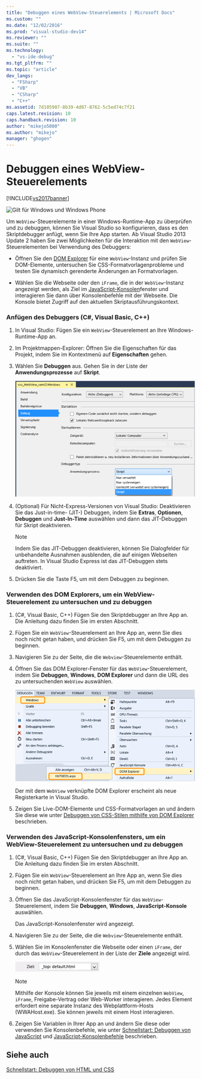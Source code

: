 ```yaml
---
title: "Debuggen eines WebView-Steuerelements | Microsoft Docs"
ms.custom: ""
ms.date: "12/02/2016"
ms.prod: "visual-studio-dev14"
ms.reviewer: ""
ms.suite: ""
ms.technology: 
  - "vs-ide-debug"
ms.tgt_pltfrm: ""
ms.topic: "article"
dev_langs: 
  - "FSharp"
  - "VB"
  - "CSharp"
  - "C++"
ms.assetid: 7d105907-8b39-4d07-8762-5c5ed74c7f21
caps.latest.revision: 10
caps.handback.revision: 10
author: "mikejo5000"
ms.author: "mikejo"
manager: "ghogen"
---
```

# Debuggen eines WebView-Steuerelements
[!INCLUDE[vs2017banner](../code-quality/includes/vs2017banner.md)]

![Gilt für Windows und Windows Phone](../debugger/media/windows_and_phone_content.png "windows\_and\_phone\_content")  
  
 Um `WebView`\-Steuerelemente in einer Windows\-Runtime\-App zu überprüfen und zu debuggen, können Sie Visual Studio so konfigurieren, dass es den Skriptdebugger anfügt, wenn Sie Ihre App starten.  Ab Visual Studio 2013 Update 2 haben Sie zwei Möglichkeiten für die Interaktion mit den `WebView`\-Steuerelementen bei Verwendung des Debuggers:  
  
-   Öffnen Sie den [DOM Explorer](../debugger/quickstart-debug-html-and-css.md) für eine `WebView`\-Instanz und prüfen Sie DOM\-Elemente, untersuchen Sie CSS\-Formatvorlagenprobleme und testen Sie dynamisch gerenderte Änderungen an Formatvorlagen.  
  
-   Wählen Sie die Webseite oder den `iFrame`, die in der `WebView`\-Instanz angezeigt werden, als Ziel im [JavaScript\-Konsolen](../debugger/javascript-console-commands.md)fenster und interagieren Sie dann über Konsolenbefehle mit der Webseite.  Die Konsole bietet Zugriff auf den aktuellen Skriptausführungskontext.  
  
### Anfügen des Debuggers \(C\#, Visual Basic, C\+\+\)  
  
1.  In Visual Studio: Fügen Sie ein `WebView`\-Steuerelement an Ihre Windows\-Runtime\-App an.  
  
2.  Im Projektmappen\-Explorer: Öffnen Sie die Eigenschaften für das Projekt, indem Sie im Kontextmenü auf **Eigenschaften** gehen.  
  
3.  Wählen Sie **Debuggen** aus.  Gehen Sie in der Liste der **Anwendungsprozesse** auf **Skript**.  
  
     ![Skript&#45;Debugger auswählen](../debugger/media/js_dom_webview_script_debugger.png "JS\_DOM\_WebView\_Script\_Debugger")  
  
4.  \(Optional\) Für Nicht\-Express\-Versionen von Visual Studio: Deaktivieren Sie das Just\-in\-time\- \(JIT\-\) Debuggen, indem Sie **Extras**, **Optionen**, **Debuggen** und **Just\-In\-Time** auswählen und dann das JIT\-Debuggen für Skript deaktivieren.  
  
    > [!NOTE]
    >  Indem Sie das JIT\-Debuggen deaktivieren, können Sie Dialogfelder für unbehandelte Ausnahmen ausblenden, die auf einigen Webseiten auftreten.  In Visual Studio Express ist das JIT\-Debuggen stets deaktiviert.  
  
5.  Drücken Sie die Taste F5, um mit dem Debuggen zu beginnen.  
  
### Verwenden des DOM Explorers, um ein WebView\-Steuerelement zu untersuchen und zu debuggen  
  
1.  \(C\#, Visual Basic, C\+\+\) Fügen Sie den Skriptdebugger an Ihre App an.  Die Anleitung dazu finden Sie im ersten Abschnitt.  
  
2.  Fügen Sie ein `WebView`\-Steuerelement an Ihre App an, wenn Sie dies noch nicht getan haben, und drücken Sie F5, um mit dem Debuggen zu beginnen.  
  
3.  Navigieren Sie zu der Seite, die die `Webview`\-Steuerelemente enthält.  
  
4.  Öffnen Sie das DOM Explorer\-Fenster für das `WebView`\-Steuerelement, indem Sie **Debuggen**, **Windows**, **DOM Explorer** und dann die URL des zu untersuchenden `WebView` auswählen.  
  
     ![DOM Explorer öffnen](../debugger/media/js_dom_webview.png "JS\_DOM\_WebView")  
  
     Der mit dem `WebView` verknüpfte DOM Explorer erscheint als neue Registerkarte in Visual Studio.  
  
5.  Zeigen Sie Live\-DOM\-Elemente und CSS\-Formatvorlagen an und ändern Sie diese wie unter [Debuggen von CSS\-Stilen mithilfe von DOM Explorer](../debugger/debug-css-styles-using-dom-explorer.md) beschrieben.  
  
### Verwenden des JavaScript\-Konsolenfensters, um ein WebView\-Steuerelement zu untersuchen und zu debuggen  
  
1.  \(C\#, Visual Basic, C\+\+\) Fügen Sie den Skriptdebugger an Ihre App an.  Die Anleitung dazu finden Sie im ersten Abschnitt.  
  
2.  Fügen Sie ein `WebView`\-Steuerelement an Ihre App an, wenn Sie dies noch nicht getan haben, und drücken Sie F5, um mit dem Debuggen zu beginnen.  
  
3.  Öffnen Sie das JavaScript\-Konsolenfenster für das `WebView`\-Steuerelement, indem Sie **Debuggen**, **Windows**, **JavaScript\-Konsole** auswählen.  
  
     Das JavaScript\-Konsolenfenster wird angezeigt.  
  
4.  Navigieren Sie zu der Seite, die die `Webview`\-Steuerelemente enthält.  
  
5.  Wählen Sie im Konsolenfenster die Webseite oder einen `iFrame`, der durch das `WebView`\-Steuerelement in der Liste der **Ziele** angezeigt wird.  
  
     ![Auswahl in der JavaScript&#45;Konsolenfenster als Ziel auswählen](../debugger/media/js_console_target.png "JS\_Console\_Target")  
  
    > [!NOTE]
    >  Mithilfe der Konsole können Sie jeweils mit einem einzelnen `WebView`, `iFrame`, Freigabe\-Vertrag oder Web\-Worker interagieren.  Jedes Element erfordert eine separate Instanz des Webplattform\-Hosts \(WWAHost.exe\).  Sie können jeweils mit einem Host interagieren.  
  
6.  Zeigen Sie Variablen in Ihrer App an und ändern Sie diese oder verwenden Sie Konsolenbefehle, wie unter [Schnellstart: Debuggen von JavaScript](../debugger/quickstart-debug-javascript-using-the-console.md) und [JavaScript\-Konsolenbefehle](../debugger/javascript-console-commands.md) beschrieben.  
  
## Siehe auch  
 [Schnellstart: Debuggen von HTML und CSS](../debugger/quickstart-debug-html-and-css.md)